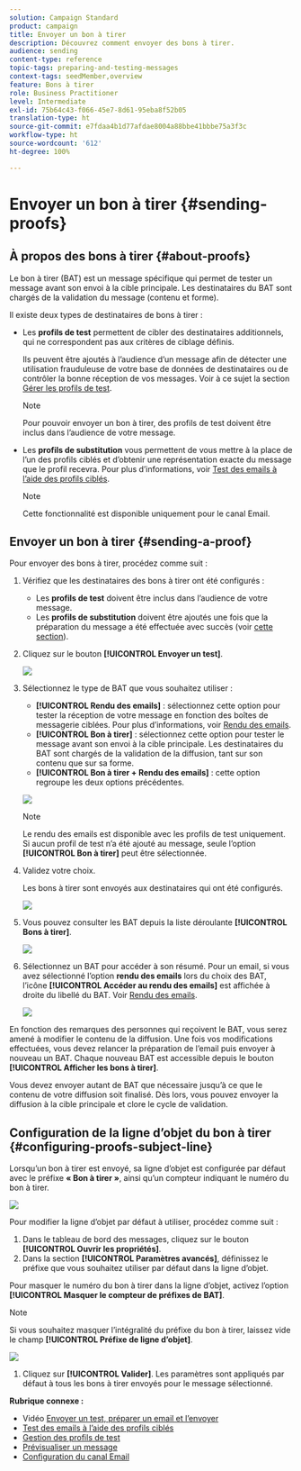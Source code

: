 ```yaml
---
solution: Campaign Standard
product: campaign
title: Envoyer un bon à tirer
description: Découvrez comment envoyer des bons à tirer.
audience: sending
content-type: reference
topic-tags: preparing-and-testing-messages
context-tags: seedMember,overview
feature: Bons à tirer
role: Business Practitioner
level: Intermediate
exl-id: 75b64c43-f066-45e7-8d61-95eba8f52b05
translation-type: ht
source-git-commit: e7fdaa4b1d77afdae8004a88bbe41bbbe75a3f3c
workflow-type: ht
source-wordcount: '612'
ht-degree: 100%

---
```


# Envoyer un bon à tirer {#sending-proofs}

## À propos des bons à tirer {#about-proofs}

Le bon à tirer (BAT) est un message spécifique qui permet de tester un message avant son envoi à la cible principale. Les destinataires du BAT sont chargés de la validation du message (contenu et forme).

Il existe deux types de destinataires de bons à tirer :

* Les **profils de test** permettent de cibler des destinataires additionnels, qui ne correspondent pas aux critères de ciblage définis.

   Ils peuvent être ajoutés à l’audience d’un message afin de détecter une utilisation frauduleuse de votre base de données de destinataires ou de contrôler la bonne réception de vos messages. Voir à ce sujet la section [Gérer les profils de test](../../audiences/using/managing-test-profiles.md).

   >[!NOTE]
   >
   >Pour pouvoir envoyer un bon à tirer, des profils de test doivent être inclus dans l’audience de votre message.

* Les **profils de substitution** vous permettent de vous mettre à la place de l’un des profils ciblés et d’obtenir une représentation exacte du message que le profil recevra. Pour plus d’informations, voir [Test des emails à l’aide des profils ciblés](../../sending/using/testing-messages-using-target.md).

   >[!NOTE]
   >
   >Cette fonctionnalité est disponible uniquement pour le canal Email.

## Envoyer un bon à tirer {#sending-a-proof}

Pour envoyer des bons à tirer, procédez comme suit :

1. Vérifiez que les destinataires des bons à tirer ont été configurés :
   * Les **profils de test** doivent être inclus dans l’audience de votre message.
   * Les **profils de substitution** doivent être ajoutés une fois que la préparation du message a été effectuée avec succès (voir [cette section](../../sending/using/testing-messages-using-target.md)).

1. Cliquez sur le bouton **[!UICONTROL Envoyer un test]**.

   ![](assets/bat_select.png)

1. Sélectionnez le type de BAT que vous souhaitez utiliser :

   * **[!UICONTROL Rendu des emails]** : sélectionnez cette option pour tester la réception de votre message en fonction des boîtes de messagerie ciblées. Pour plus d’informations, voir [Rendu des emails](../../sending/using/email-rendering.md).
   * **[!UICONTROL Bon à tirer]** : sélectionnez cette option pour tester le message avant son envoi à la cible principale. Les destinataires du BAT sont chargés de la validation de la diffusion, tant sur son contenu que sur sa forme.
   * **[!UICONTROL Bon à tirer + Rendu des emails]** : cette option regroupe les deux options précédentes.

   ![](assets/bat_select1.png)

   >[!NOTE]
   >
   >Le rendu des emails est disponible avec les profils de test uniquement. Si aucun profil de test n’a été ajouté au message, seule l’option **[!UICONTROL Bon à tirer]** peut être sélectionnée.

1. Validez votre choix.

   Les bons à tirer sont envoyés aux destinataires qui ont été configurés.

   ![](assets/bat_select2.png)

1. Vous pouvez consulter les BAT depuis la liste déroulante **[!UICONTROL Bons à tirer]**.

   ![](assets/bat_view.png)

1. Sélectionnez un BAT pour accéder à son résumé. Pour un email, si vous avez sélectionné l’option **rendu des emails** lors du choix des BAT, l’icône **[!UICONTROL Accéder au rendu des emails]** est affichée à droite du libellé du BAT. Voir [Rendu des emails](../../sending/using/email-rendering.md).

   ![](assets/bat_view2.png)

En fonction des remarques des personnes qui reçoivent le BAT, vous serez amené à modifier le contenu de la diffusion. Une fois vos modifications effectuées, vous devez relancer la préparation de l’email puis envoyer à nouveau un BAT. Chaque nouveau BAT est accessible depuis le bouton **[!UICONTROL Afficher les bons à tirer]**.

Vous devez envoyer autant de BAT que nécessaire jusqu’à ce que le contenu de votre diffusion soit finalisé. Dès lors, vous pouvez envoyer la diffusion à la cible principale et clore le cycle de validation.

## Configuration de la ligne d’objet du bon à tirer {#configuring-proofs-subject-line}

Lorsqu’un bon à tirer est envoyé, sa ligne d’objet est configurée par défaut avec le préfixe **« Bon à tirer »**, ainsi qu’un compteur indiquant le numéro du bon à tirer.

![](assets/proof-prefix.png)

Pour modifier la ligne d’objet par défaut à utiliser, procédez comme suit :

1. Dans le tableau de bord des messages, cliquez sur le bouton **[!UICONTROL Ouvrir les propriétés]**.
1. Dans la section **[!UICONTROL Paramètres avancés]**, définissez le préfixe que vous souhaitez utiliser par défaut dans la ligne d’objet.

Pour masquer le numéro du bon à tirer dans la ligne d’objet, activez l’option **[!UICONTROL Masquer le compteur de préfixes de BAT]**.

>[!NOTE]
>
>Si vous souhaitez masquer l’intégralité du préfixe du bon à tirer, laissez vide le champ **[!UICONTROL Préfixe de ligne d’objet]**.

![](assets/proof-prefix-configuration.png)

1. Cliquez sur **[!UICONTROL Valider]**. Les paramètres sont appliqués par défaut à tous les bons à tirer envoyés pour le message sélectionné.

**Rubrique connexe :**

* Vidéo [Envoyer un test, préparer un email et l’envoyer](../../sending/using/get-started-sending-messages.md#video)
* [Test des emails à l’aide des profils ciblés](../../sending/using/testing-messages-using-target.md)
* [Gestion des profils de test](../../audiences/using/managing-test-profiles.md)
* [Prévisualiser un message](../../sending/using/previewing-messages.md)
* [Configuration du canal Email](../../administration/using/configuring-email-channel.md)
